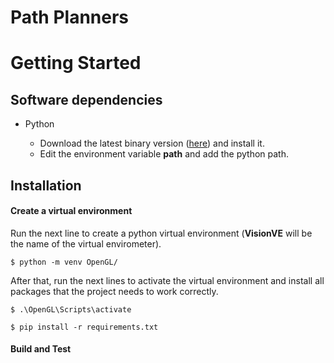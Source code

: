 # Path Planners


# Getting Started

## Software dependencies

* Python

  * Download the latest binary version ([here](https://www.python.org/downloads/)) and install it.
  * Edit the environment variable **path** and add the python path.

## Installation

#### Create a virtual environment

Run the next line to create a python virtual environment (**VisionVE** will be the name of the virtual envirometer).

`$ python -m venv OpenGL/`

After that, run the next lines to activate the virtual environment and install all packages that the project needs to work correctly.

`$ .\OpenGL\Scripts\activate `

`$ pip install -r requirements.txt`

#### Build and Test
